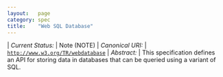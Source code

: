 ```yaml
---
layout:   page
category: spec
title:    "Web SQL Database"
---
```


| *Current Status:* | Note (NOTE)
| *Canonical URI:* | [`http://www.w3.org/TR/webdatabase`](http://www.w3.org/TR/webdatabase)
| *Abstract:* | This specification defines an API for storing data in databases that can be queried using a variant of SQL.